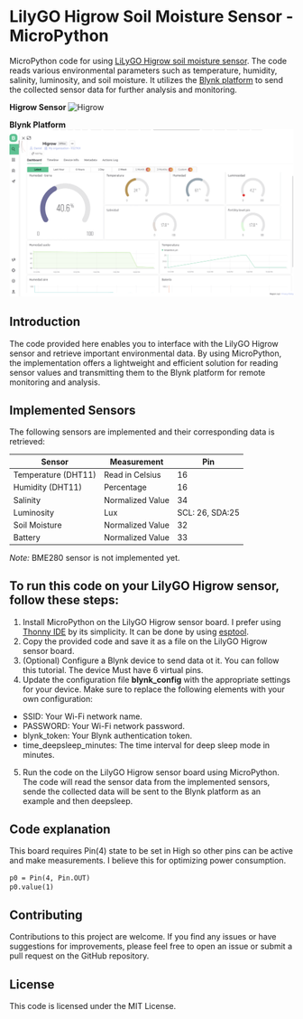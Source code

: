 # LilyGO Higrow Soil Moisture Sensor - MicroPython

MicroPython code for using [LiLyGO Higrow soil moisture sensor](https://github.com/Xinyuan-LilyGO/LilyGo-HiGrow). The code reads various environmental parameters such as temperature, humidity, salinity, luminosity, and soil moisture. It utilizes the [Blynk platform](https://blynk.cloud) to send the collected sensor data for further analysis and monitoring.

**Higrow Sensor**
 ![Higrow](https://github.com/Xinyuan-LilyGO/LilyGo-HiGrow/blob/master/image/img1.jpg?raw=true)
 
**Blynk Platform**
 ![Blink](https://github.com/DanielBustillos/LilyGo-HiGrow-Micropython/blob/main/assets/blynk.png?raw=true)

## Introduction

The code provided here enables you to interface with the LilyGO Higrow sensor and retrieve important environmental data. By using MicroPython, the implementation offers a lightweight and efficient solution for reading sensor values and transmitting them to the Blynk platform for remote monitoring and analysis.

##  Implemented Sensors

The following sensors are implemented and their corresponding data is retrieved:

| Sensor             | Measurement        | Pin        |
| ------------------ | ------------------ | -----------|
| Temperature (DHT11)       | Read in Celsius    | 16        |
| Humidity (DHT11)           | Percentage         | 16        |
| Salinity           | Normalized Value   | 34        |
| Luminosity         | Lux                | SCL: 26, SDA:25        |
| Soil Moisture      | Normalized Value   | 32        |
| Battery      | Normalized Value   | 33        |

*Note:* BME280 sensor is not implemented yet.


## To run this code on your LilyGO Higrow sensor, follow these steps:

1. Install MicroPython on the LilyGO Higrow sensor board. I prefer using [Thonny IDE](https://randomnerdtutorials.com/getting-started-thonny-micropython-python-ide-esp32-esp8266/) by its simplicity. It can be done by using [esptool](https://docs.micropython.org/en/latest/esp32/tutorial/intro.html).
2. Copy the provided code and save it as a file on the LilyGO Higrow sensor board.
3. (Optional) Configure a Blynk device to send data ot it. You can follow this tutorial. The device Must have 6 virtual pins.
4. Update the configuration file **blynk_config** with the appropriate settings for your device. Make sure to replace the following elements with your own configuration:

- SSID: Your Wi-Fi network name.
- PASSWORD: Your Wi-Fi network password.
- blynk_token: Your Blynk authentication token.
- time_deepsleep_minutes: The time interval for deep sleep mode in minutes.

5. Run the code on the LilyGO Higrow sensor board using MicroPython. 
The code will read the sensor data from the implemented sensors, sende the collected data will be sent to the Blynk platform as an example and then deepsleep.

## Code explanation 
This board requires Pin(4) state to be set in High so other pins can be active and make measurements. I believe this for optimizing power consumption.

    p0 = Pin(4, Pin.OUT) 
    p0.value(1)  
    
   

## Contributing

Contributions to this project are welcome. If you find any issues or have suggestions for improvements, please feel free to open an issue or submit a pull request on the GitHub repository.

## License

This code is licensed under the MIT License.
